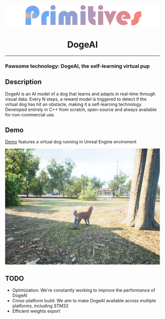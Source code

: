 <p align="center">
  <img src="https://github.com/PrimitivesLTD/DogeAI-Demo/blob/main/logo.png" alt="Primitives logo">
</p>
<h1 align="center">DogeAI</h1>

------------

### Pawsome technology: DogeAI, the self-learning virtual pup

## Description
DogeAI is an AI model of a dog that learns and adapts in real-time through visual data. Every N steps, a reward model is triggered to detect if the virtual dog has hit an obstacle, making it a self-learning technology. Developed entirely in C++ from scratch, open-source and always available for non-commercial use.

## Demo
[Demo](https://youtu.be/82xQRdZNzgo "Demo") features a virtual dog running in Unreal Engine enviroment
<p align="center">
  <a href="https://youtu.be/82xQRdZNzgo">
    <img src="https://github.com/PrimitivesLTD/DogeAI/blob/main/Screenshot.jpg?raw=true" alt="Demo video">
  </a>
</p>

## TODO

- Optimization: We're constantly working to improve the performance of DogeAI
- Cross-platform build: We aim to make DogeAI available across multiple platforms, including STM32
- Efficient weights export
